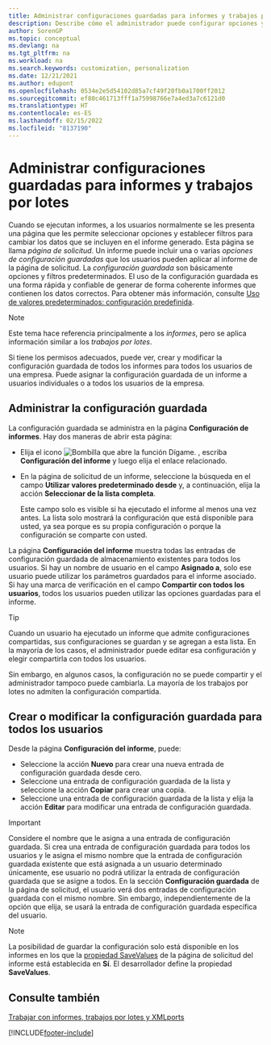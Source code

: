 ```yaml
---
title: Administrar configuraciones guardadas para informes y trabajos por lotes
description: Describe cómo el administrador puede configurar opciones y filtros predefinidos para un informe y compartir esa configuración con uno o todos los usuarios.
author: SorenGP
ms.topic: conceptual
ms.devlang: na
ms.tgt_pltfrm: na
ms.workload: na
ms.search.keywords: customization, personalization
ms.date: 12/21/2021
ms.author: edupont
ms.openlocfilehash: 0534e2e5d54102d85a7cf49f20fb0a1700ff2012
ms.sourcegitcommit: ef80c461713fff1a75998766e7a4ed3a7c6121d0
ms.translationtype: HT
ms.contentlocale: es-ES
ms.lasthandoff: 02/15/2022
ms.locfileid: "8137190"
---
```

# <a name="manage-saved-settings-for-reports-and-batch-jobs"></a>Administrar configuraciones guardadas para informes y trabajos por lotes

Cuando se ejecutan informes, a los usuarios normalmente se les presenta una página que les permite seleccionar opciones y establecer filtros para cambiar los datos que se incluyen en el informe generado. Esta página se llama *página de solicitud*. Un informe puede incluir una o varias *opciones de configuración guardadas* que los usuarios pueden aplicar al informe de la página de solicitud. La *configuración guardada* son básicamente opciones y filtros predeterminados. El uso de la configuración guardada es una forma rápida y confiable de generar de forma coherente informes que contienen los datos correctos. Para obtener más información, consulte [Uso de valores predeterminados: configuración predefinida](ui-work-report.md#SavedSettings).

> [!NOTE]
> Este tema hace referencia principalmente a los *informes*, pero se aplica información similar a los *trabajos por lotes*.

Si tiene los permisos adecuados, puede ver, crear y modificar la configuración guardada de todos los informes para todos los usuarios de una empresa. Puede asignar la configuración guardada de un informe a usuarios individuales o a todos los usuarios de la empresa.

## <a name="manage-saved-settings"></a>Administrar la configuración guardada

La configuración guardada se administra en la página **Configuración de informes**. Hay dos maneras de abrir esta página:

- Elija el icono ![Bombilla que abre la función Dígame.](media/ui-search/search_small.png "Dígame qué desea hacer") , escriba **Configuración del informe** y luego elija el enlace relacionado.
- En la página de solicitud de un informe, seleccione la búsqueda en el campo **Utilizar valores predeterminado desde** y, a continuación, elija la acción **Seleccionar de la lista completa**.

    Este campo solo es visible si ha ejecutado el informe al menos una vez antes. La lista solo mostrará la configuración que está disponible para usted, ya sea porque es su propia configuración o porque la configuración se comparte con usted.

La página **Configuración del informe** muestra todas las entradas de configuración guardada de almacenamiento existentes para todos los usuarios. Si hay un nombre de usuario en el campo **Asignado a**, solo ese usuario puede utilizar los parámetros guardados para el informe asociado. Si hay una marca de verificación en el campo **Compartir con todos los usuarios**, todos los usuarios pueden utilizar las opciones guardadas para el informe.  

> [!TIP]
> Cuando un usuario ha ejecutado un informe que admite configuraciones compartidas, sus configuraciones se guardan y se agregan a esta lista. En la mayoría de los casos, el administrador puede editar esa configuración y elegir compartirla con todos los usuarios.
>
> Sin embargo, en algunos casos, la configuración no se puede compartir y el administrador tampoco puede cambiarla. La mayoría de los trabajos por lotes no admiten la configuración compartida.  

## <a name="create-or-modify-saved-settings-for-all-users"></a>Crear o modificar la configuración guardada para todos los usuarios

Desde la página **Configuración del informe**, puede:

- Seleccione la acción **Nuevo** para crear una nueva entrada de configuración guardada desde cero.
- Seleccione una entrada de configuración guardada de la lista y seleccione la acción **Copiar** para crear una copia.
- Seleccione una entrada de configuración guardada de la lista y elija la acción **Editar** para modificar una entrada de configuración guardada.

> [!Important]
> Considere el nombre que le asigna a una entrada de configuración guardada. Si crea una entrada de configuración guardada para todos los usuarios y le asigna el mismo nombre que la entrada de configuración guardada existente que está asignada a un usuario determinado únicamente, ese usuario no podrá utilizar la entrada de configuración guardada que se asigne a todos.  En la sección **Configuración guardada** de la página de solicitud, el usuario verá dos entradas de configuración guardada con el mismo nombre. Sin embargo, independientemente de la opción que elija, se usará la entrada de configuración guardada específica del usuario.

> [!NOTE]
> La posibilidad de guardar la configuración solo está disponible en los informes en los que la [propiedad SaveValues](/dynamics365/business-central/dev-itpro/developer/properties/devenv-savevalues-property) de la página de solicitud del informe está establecida en **Sí**. El desarrollador define la propiedad **SaveValues**.  

## <a name="see-also"></a>Consulte también

[Trabajar con informes, trabajos por lotes y XMLports](ui-work-report.md)  

[!INCLUDE[footer-include](includes/footer-banner.md)]
